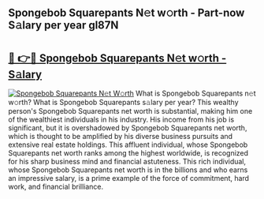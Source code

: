 ## Spongebob Squarepants N𝚎t w𝚘rth - Part-now S𝚊lary per year gl87N

# <h2><a href="http://gc50kfb.nevu.top/?p=Spongebob+Squarepants">🔗 👉🔴 Spongebob Squarepants N𝚎t w𝚘rth - S𝚊lary</a></h2>

[![Spongebob Squarepants N𝚎t W𝚘rth](https://i.imgur.com/Oavwk0R.jpeg)](http://gc50kfb.nevu.top/?p=Spongebob+Squarepants)
What is Spongebob Squarepants n𝚎t w𝚘rth? What is Spongebob Squarepants s𝚊lary per year?
This wealthy person's Spongebob Squarepants net worth is substantial, making him one of the wealthiest individuals in his industry. His income from his job is significant, but it is overshadowed by Spongebob Squarepants net worth, which is thought to be amplified by his diverse business pursuits and extensive real estate holdings. This affluent individual, whose Spongebob Squarepants net worth ranks among the highest worldwide, is recognized for his sharp business mind and financial astuteness. This rich individual, whose Spongebob Squarepants net worth is in the billions and who earns an impressive salary, is a prime example of the force of commitment, hard work, and financial brilliance.
